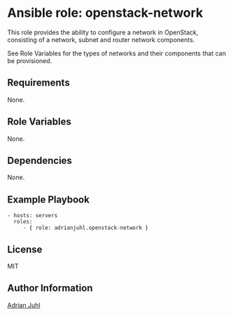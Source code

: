 Ansible role: openstack-network
=========

This role provides the ability to configure a network in OpenStack, consisting of a network, subnet and router network components.

See Role Variables for the types of networks and their components that can be provisioned.

Requirements
------------

None.

Role Variables
--------------

None.

Dependencies
------------

None.

Example Playbook
----------------

    - hosts: servers
      roles:
         - { role: adrianjuhl.openstack-network }

License
-------

MIT

Author Information
------------------

[Adrian Juhl](http://github.com/adrianjuhl)
